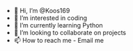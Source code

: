- 👋 Hi, I’m @Koos169
- 👀 I’m interested in coding
- 🌱 I’m currently learning Python
- 💞️ I’m looking to collaborate on projects
- 📫 How to reach me - Email me

<!---
Koos169/Koos169 is a ✨ special ✨ repository because its `README.md` (this file) appears on your GitHub profile.
You can click the Preview link to take a look at your changes.
--->
